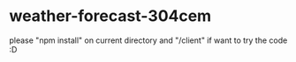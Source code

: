# weather-forecast-304cem

please "npm install" on current directory and "/client" if want to try the code :D
